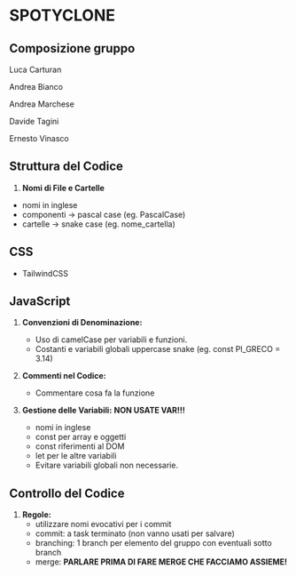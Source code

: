 # SPOTYCLONE

## Composizione gruppo

Luca Carturan

Andrea Bianco

Andrea Marchese

Davide Tagini

Ernesto Vinasco

## Struttura del Codice

1. **Nomi di File e Cartelle**

* nomi in inglese
* componenti → pascal case (eg. PascalCase)
* cartelle → snake case (eg. nome_cartella)

## CSS

* TailwindCSS

## JavaScript

1. **Convenzioni di Denominazione:**
   * Uso di camelCase per variabili e funzioni.
   * Costanti e variabili globali uppercase snake (eg. const PI_GRECO = 3.14)

2. **Commenti nel Codice:**
   * Commentare cosa fa la funzione

3. **Gestione delle Variabili:**
   **NON USATE VAR!!!**
   * nomi in inglese
   * const per array e oggetti
   * const riferimenti al DOM
   * let per le altre variabili
   * Evitare variabili globali non necessarie.

## Controllo del Codice

1. **Regole:**
   * utilizzare nomi evocativi per i commit
   * commit: a task terminato (non vanno usati per salvare)
   * branching: 1 branch per elemento del gruppo con eventuali sotto branch
   * merge: **PARLARE PRIMA DI FARE MERGE CHE FACCIAMO ASSIEME!**

